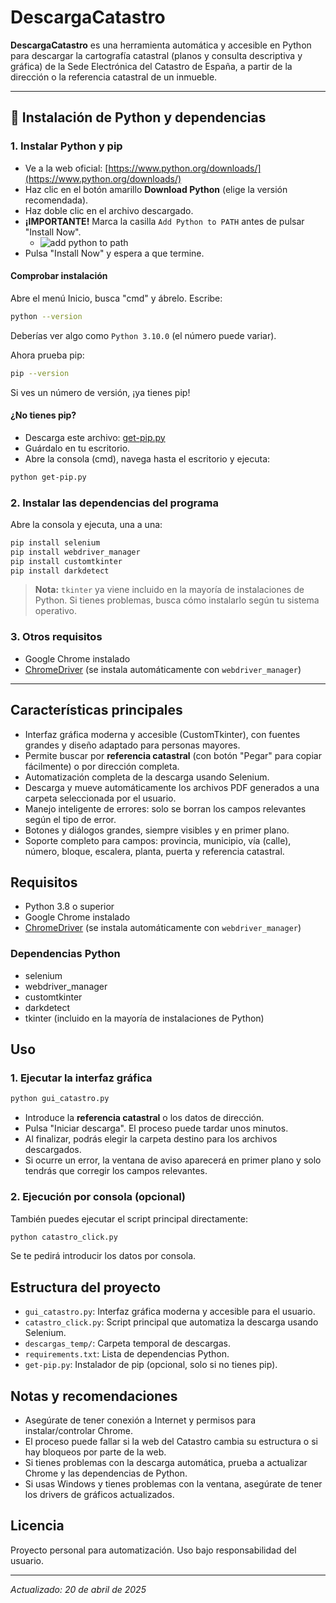 # DescargaCatastro

**DescargaCatastro** es una herramienta automática y accesible en Python para descargar la cartografía catastral (planos y consulta descriptiva y gráfica) de la Sede Electrónica del Catastro de España, a partir de la dirección o la referencia catastral de un inmueble.

---

## 🐍 Instalación de Python y dependencias

### 1. Instalar Python y pip
- Ve a la web oficial: [https://www.python.org/downloads/](https://www.python.org/downloads/)
- Haz clic en el botón amarillo **Download Python** (elige la versión recomendada).
- Haz doble clic en el archivo descargado.
- **¡IMPORTANTE!** Marca la casilla `Add Python to PATH` antes de pulsar "Install Now".
  - ![add python to path](https://docs.python.org/3/_images/win_installer.png)
- Pulsa "Install Now" y espera a que termine.

#### Comprobar instalación
Abre el menú Inicio, busca "cmd" y ábrelo. Escribe:
```bash
python --version
```
Deberías ver algo como `Python 3.10.0` (el número puede variar).

Ahora prueba pip:
```bash
pip --version
```
Si ves un número de versión, ¡ya tienes pip!

#### ¿No tienes pip?
- Descarga este archivo: [get-pip.py](https://bootstrap.pypa.io/get-pip.py)
- Guárdalo en tu escritorio.
- Abre la consola (cmd), navega hasta el escritorio y ejecuta:
```bash
python get-pip.py
```

### 2. Instalar las dependencias del programa
Abre la consola y ejecuta, una a una:
```bash
pip install selenium
pip install webdriver_manager
pip install customtkinter
pip install darkdetect
```
> **Nota:** `tkinter` ya viene incluido en la mayoría de instalaciones de Python. Si tienes problemas, busca cómo instalarlo según tu sistema operativo.

### 3. Otros requisitos
- Google Chrome instalado
- [ChromeDriver](https://chromedriver.chromium.org/) (se instala automáticamente con `webdriver_manager`)

---

## Características principales
- Interfaz gráfica moderna y accesible (CustomTkinter), con fuentes grandes y diseño adaptado para personas mayores.
- Permite buscar por **referencia catastral** (con botón "Pegar" para copiar fácilmente) o por dirección completa.
- Automatización completa de la descarga usando Selenium.
- Descarga y mueve automáticamente los archivos PDF generados a una carpeta seleccionada por el usuario.
- Manejo inteligente de errores: solo se borran los campos relevantes según el tipo de error.
- Botones y diálogos grandes, siempre visibles y en primer plano.
- Soporte completo para campos: provincia, municipio, vía (calle), número, bloque, escalera, planta, puerta y referencia catastral.

## Requisitos
- Python 3.8 o superior
- Google Chrome instalado
- [ChromeDriver](https://chromedriver.chromium.org/) (se instala automáticamente con `webdriver_manager`)

### Dependencias Python
- selenium
- webdriver_manager
- customtkinter
- darkdetect
- tkinter (incluido en la mayoría de instalaciones de Python)

## Uso

### 1. Ejecutar la interfaz gráfica

```bash
python gui_catastro.py
```

- Introduce la **referencia catastral** o los datos de dirección.
- Pulsa "Iniciar descarga". El proceso puede tardar unos minutos.
- Al finalizar, podrás elegir la carpeta destino para los archivos descargados.
- Si ocurre un error, la ventana de aviso aparecerá en primer plano y solo tendrás que corregir los campos relevantes.

### 2. Ejecución por consola (opcional)
También puedes ejecutar el script principal directamente:

```bash
python catastro_click.py
```

Se te pedirá introducir los datos por consola.

## Estructura del proyecto

- `gui_catastro.py`: Interfaz gráfica moderna y accesible para el usuario.
- `catastro_click.py`: Script principal que automatiza la descarga usando Selenium.
- `descargas_temp/`: Carpeta temporal de descargas.
- `requirements.txt`: Lista de dependencias Python.
- `get-pip.py`: Instalador de pip (opcional, solo si no tienes pip).

## Notas y recomendaciones
- Asegúrate de tener conexión a Internet y permisos para instalar/controlar Chrome.
- El proceso puede fallar si la web del Catastro cambia su estructura o si hay bloqueos por parte de la web.
- Si tienes problemas con la descarga automática, prueba a actualizar Chrome y las dependencias de Python.
- Si usas Windows y tienes problemas con la ventana, asegúrate de tener los drivers de gráficos actualizados.

## Licencia
Proyecto personal para automatización. Uso bajo responsabilidad del usuario.

---

*Actualizado: 20 de abril de 2025*

